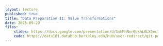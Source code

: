 ```yaml
---
layout: lecture
published: true
title: "Data Preparation II: Value Transformations"
date: 2025-09-29
files:
    slides: https://docs.google.com/presentation/d/1shMhNxr6LkhL0LX5ec1Nr5rFKPcJzNpzwzusTtIgg-I/edit?usp=sharing
    code: https://data101.datahub.berkeley.edu/hub/user-redirect/git-pull?repo=https%3A%2F%2Fgithub.com%2Fcal-data-eng%2Ffa25-materials&branch=main&urlpath=lab%2Ftree%2Ffa25-materials%2Flec%2Fdata-prep-value
---
```

